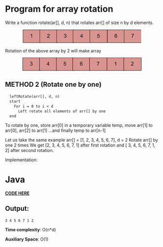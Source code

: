 # Program for array rotation
Write a function rotate(ar[], d, n) that rotates arr[] of size n by d elements.

<p align="center">
<img src="https://github.com/rdnasim/AndroidLearningExampleJava/blob/master/src/Assets/array1.PNG">
</p>

Rotation of the above array by 2 will make array

<p align="center">
<img src="https://github.com/rdnasim/AndroidLearningExampleJava/blob/master/src/Assets/array2.PNG">
</p>

## METHOD 2 (Rotate one by one)

```
  leftRotate(arr[], d, n)
  start
    For i = 0 to i < d
      Left rotate all elements of arr[] by one
  end
```
To rotate by one, store arr[0] in a temporary variable temp, move arr[1] to arr[0], arr[2] to arr[1] …and finally temp to arr[n-1]

Let us take the same example arr[] = [1, 2, 3, 4, 5, 6, 7], d = 2
Rotate arr[] by one 2 times
We get [2, 3, 4, 5, 6, 7, 1] after first rotation and [ 3, 4, 5, 6, 7, 1, 2] after second rotation.

Implementation:

# Java

[****CODE HERE****](https://github.com/rdnasim/AndroidLearningExampleJava/blob/master/src/HackerEarth/RotateArrayMethodTwo/RotateArray.java)

## Output:
```
3 4 5 6 7 1 2 
```
**Time complexity**: O(n*d)

**Auxiliary Space**: O(1)
